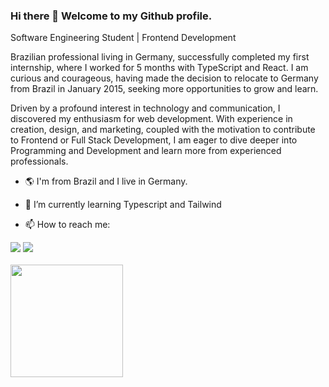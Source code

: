 ### Hi there 👋 Welcome to my Github profile.
Software Engineering Student | Frontend Development

Brazilian professional living in Germany, successfully completed my first internship, where I worked for 5 months with TypeScript and React. I am curious and courageous, having made the decision to relocate to Germany from Brazil in January 2015, seeking more opportunities to grow and learn.

Driven by a profound interest in technology and communication, I discovered my enthusiasm for web development. With experience in creation, design, and marketing, coupled with the motivation to contribute to Frontend or Full Stack Development, I am eager to dive deeper into Programming and Development and learn more from experienced professionals.

- 🌎 I'm from Brazil and I live in Germany.
- 🌱 I’m currently learning Typescript and Tailwind

- 📫 How to reach me: 
<div>
<a href="https://www.linkedin.com/in/silveira-beatriz" target="_blank"><img src="https://img.shields.io/badge/-LinkedIn-%230077B5?style=for-the-badge&logo=linkedin&logoColor=white" target="_blank"></a>   
<a href = "mailto:beatrizsvra@gmail.com"><img src="https://img.shields.io/badge/Gmail-D14836?style=for-the-badge&logo=gmail&logoColor=white" target="_blank"></a>
</div>

<br>

 <div>
   <a href="https://github.com/silveirabeatriz">
   <img height="180em" src="https://github-readme-stats.vercel.app/api/top-langs/?username=silveirabeatriz&layout=compact&langs_count=6&theme=tokyonight"/>
</div>
    
 
